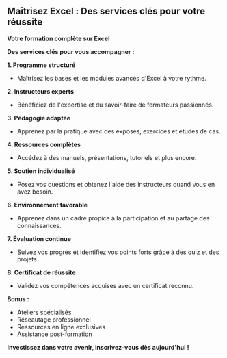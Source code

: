 ## Maîtrisez Excel : Des services clés pour votre réussite

**Votre formation complète sur Excel**

**Des services clés pour vous accompagner :**

**1. Programme structuré**

* Maîtrisez les bases et les modules avancés d'Excel à votre rythme.

**2. Instructeurs experts**

* Bénéficiez de l'expertise et du savoir-faire de formateurs passionnés.

**3. Pédagogie adaptée**

* Apprenez par la pratique avec des exposés, exercices et études de cas.

**4. Ressources complètes**

* Accédez à des manuels, présentations, tutoriels et plus encore.

**5. Soutien individualisé**

* Posez vos questions et obtenez l'aide des instructeurs quand vous en avez besoin.

**6. Environnement favorable**

* Apprenez dans un cadre propice à la participation et au partage des connaissances.

**7. Évaluation continue**

* Suivez vos progrès et identifiez vos points forts grâce à des quiz et des projets.

**8. Certificat de réussite**

* Validez vos compétences acquises avec un certificat reconnu.

**Bonus :**

* Ateliers spécialisés
* Réseautage professionnel
* Ressources en ligne exclusives
* Assistance post-formation

**Investissez dans votre avenir, inscrivez-vous dès aujourd'hui !**
